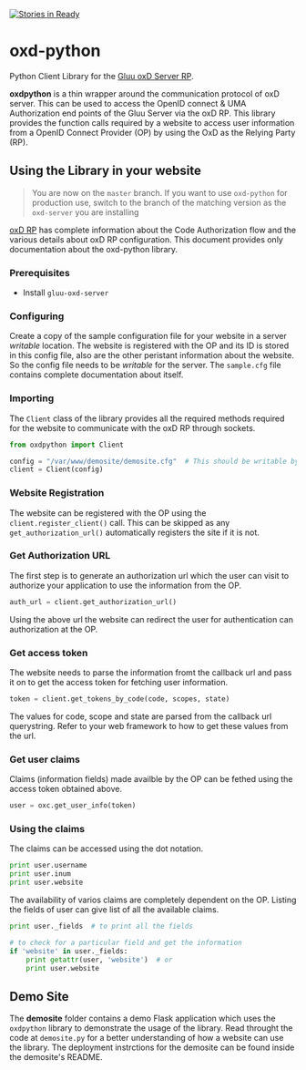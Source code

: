 [![Stories in Ready](https://badge.waffle.io/GluuFederation/oxd-python.png?label=ready&title=Ready)](https://waffle.io/GluuFederation/oxd-python)
# oxd-python
Python Client Library for the [Gluu oxD Server RP](http://ox.gluu.org/doku.php?id=oxd:rp).

**oxdpython** is a thin wrapper around the communication protocol of oxD server. This can be used to access the OpenID connect & UMA Authorization end points of the Gluu Server via the oxD RP. This library provides the function calls required by a website to access user information from a OpenID Connect Provider (OP) by using the OxD as the Relying Party (RP).

## Using the Library in your website

> You are now on the `master` branch. If you want to use `oxd-python` for production use, switch to the branch of the matching version as the `oxd-server` you are installing

[oxD RP](http://ox.gluu.org/doku.php?id=oxd:rp) has complete information about the Code Authorization flow and the various details about oxD RP configuration. This document provides only documentation about the oxd-python library.

### Prerequisites

* Install `gluu-oxd-server`

### Configuring

Create a copy of the sample configuration file for your website in a server *writable* location. The website is registered with the OP and its ID is stored in this config file, also are the other peristant information about the website. So the config file needs to be *writable* for the server. The `sample.cfg` file contains complete documentation about itself.


### Importing

The `Client` class of the library provides all the required methods required for the website to communicate with the oxD RP through sockets.

```python
from oxdpython import Client

config = "/var/www/demosite/demosite.cfg"  # This should be writable by the server
client = Client(config)
```

### Website Registration

The website can be registered with the OP using the `client.register_client()` call. This can be skipped as any `get_authorization_url()` automatically registers the site if it is not.

### Get Authorization URL

The first step is to generate an authorization url which the user can visit to authorize your application to use the information from the OP.

```python
auth_url = client.get_authorization_url()
```
Using the above url the website can redirect the user for authentication can authorization at the OP.

### Get access token

The website needs to parse the information fromt the callback url and pass it on to get the access token for fetching user information.

```python
token = client.get_tokens_by_code(code, scopes, state)
```
The values for code, scope and state are parsed from the callback url querystring. Refer to your web framework to how to get these values from the url.

### Get user claims

Claims (information fields) made availble by the OP can be fethed using the access token obtained above.

```python
user = oxc.get_user_info(token)
```

### Using the claims

The claims can be accessed using the dot notation.
```python
print user.username
print user.inum
print user.website
```
The availability of varios claims are completely dependent on the OP. Listing the fields of user can give list of all the available claims.

```python
print user._fields  # to print all the fields

# to check for a particular field and get the information
if 'website' in user._fields:
    print getattr(user, 'website')  # or
    print user.website
```

## Demo Site

The **demosite** folder contains a demo Flask application which uses the `oxdpython` library to demonstrate the usage of the library. Read throught the code at `demosite.py` for a better understanding of how a website can use the library. The deployment instrctions for the demosite can be found inside the demosite's README.


